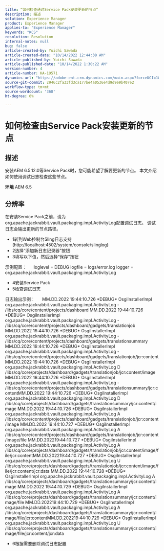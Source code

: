 ```yaml
---
title: “如何检查通过Service Pack安装更新的节点”
description: 描述
solution: Experience Manager
product: Experience Manager
applies-to: "Experience Manager"
keywords: "KCS"
resolution: Resolution
internal-notes: null
bug: false
article-created-by: Yuichi Sawada
article-created-date: "10/14/2022 12:44:38 AM"
article-published-by: Yuichi Sawada
article-published-date: "10/14/2022 1:30:22 AM"
version-number: 4
article-number: KA-19571
dynamics-url: "https://adobe-ent.crm.dynamics.com/main.aspx?forceUCI=1&pagetype=entityrecord&etn=knowledgearticle&id=43d93c5d-594b-ed11-bba2-000d3a5c1bcc"
source-git-commit: 2946c2fa33fd3ca177be4a0536e4d9d9e9b407e2
workflow-type: tm+mt
source-wordcount: '368'
ht-degree: 0%

---
```


# 如何检查由Service Pack安装更新的节点

## 描述


安装AEM 6.5.12.0等Service Pack时，您可能希望了解要更新的节点。 本文介绍如何使用调试日志检查这些节点。

<b>环境</b>
AEM 6.5


## 分辨率


在安装Service Pack之前，请为org.apache.jackrabbit.vault.packaging.impl.ActivityLog配置调试日志。 调试日志会输出更新的节点路径。

- 1转到Web控制台Sling日志支持(http://localhost:4502/system/console/slinglog)
- 2选择“添加新日志记录器”按钮
- 3填写以下值，然后选择“保存”按钮

示例配置：      loglevel = DEBUG logfile = logs/error.log logger = org.apache.jackrabbit.vault.packaging.impl.ActivityLog

- 4安装Service Pack
- 5检查调试日志

日志输出示例：      MM.DD.2022 19:44:10.726 \*DEBUG\* OsgiInstallerImpl org.apache.jackrabbit.vault.packaging.impl.ActivityLog - /libs/cq/core/content/projects/dashboard MM.DD.2022 19:44:10.726 \*DEBUG\* OsgiInstallerImpl org.apache.jackrabbit.vault.packaging.impl.ActivityLog - /libs/cq/core/content/projects/dashboard/gadgets/translationjob MM.DD.2022 19:44:10.726 \*DEBUG\* OsgiInstallerImpl org.apache.jackrabbit.vault.packaging.impl.ActivityLog - /libs/cq/core/content/projects/dashboard/gadgets/translationsummary MM.DD.2022 19:44:10.726 \*DEBUG\* OsgiInstallerImpl org.apache.jackrabbit.vault.packaging.impl.ActivityLog - /libs/cq/core/content/projects/dashboard/gadgets/translationjob/jcr:contentMM.DD.2022 19:44:10.726 \*DEBUG\* OsgiInstallerImpl org.apache.jackrabbit.vault.packaging.impl.ActivityLog D /libs/cq/core/projects/dashboard/gadgets/translationjob/jcr:content/image MM.DD.2022 19:44:10.726 \*DEBUG\* OsgiInstallerImpl org.apache.jackrabbit.vault.packaging.impl.ActivityLog - /libs/cq/core/content/projects/dashboard/gadgets/translationsummary/jcr:contentMM.DD.2022 19:44:10.726 \*DEBUG\* OsgiInstallerImpl org.apache.jackrabbit.vault.packaging.impl.ActivityLog D /libs/cq/core/projects/dashboard/gadgets/translationsummary/jcr:content/image MM.DD.2022 19:44:10.726 \*DEBUG\* OsgiInstallerImpl org.apache.jackrabbit.vault.packaging.impl.ActivityLog A /libs/cq/core/content/projects/dashboard/gadgets/translationjob/jcr:content/image MM.DD.2022 19:44:10.727 \*DEBUG\* OsgiInstallerImpl org.apache.jackrabbit.vault.packaging.impl.ActivityLog A /libs/cq/core/content/projects/dashboard/gadgets/translationjob/jcr:content/image/file MM.DD.202219:44:10.727 \*DEBUG\* OsgiInstallerImpl org.apache.jackrabbit.vault.packaging.impl.ActivityLog A /libs/cq/core/projects/dashboard/gadgets/translationjob/jcr:content/image/file/jcr:contentMM.DD.202219:44:10.727 \*DEBUG\* OsgiInstallerImpl org.apache.jackrabbit.vault.packaging.impl.ActivityLog U /libs/cq/core/projects/dashboard/gadgets/translationjob/jcr:content/image/file/jcr:content/jcr:data MM.DD.2022 19:44:10.728 \*DEBUG\* OsgiInstallerImpl org.apache.jackrabbit.vault.packaging.impl.ActivityLog A /libs/cq/core/projects/dashboard/gadgets/translationsummary/jcr:content/image MM.DD.2022 19:44:10.729 \*DEBUG\* OsgiInstallerImpl org.apache.jackrabbit.vault.packaging.impl.ActivityLog A /libs/cq/core/projects/dashboard/gadgets/translationsummary/jcr:content/image/file MM.DD.202219:44:10.729 \*DEBUG\* OsgiInstallerImpl org.apache.jackrabbit.vault.packaging.impl.ActivityLog A /libs/cq/core/projects/dashboard/gadgets/translationsummary/jcr:content/image/file/jcr:contentMM.DD.202219:44:10.729 \*DEBUG\* OsgiInstallerImpl org.apache.jackrabbit.vault.packaging.impl.ActivityLog U /libs/cq/core/projects/dashboard/gadgets/translationsummary/jcr:content/image/file/jcr:content/jcr:data

- 6根据需要删除调试日志配置
